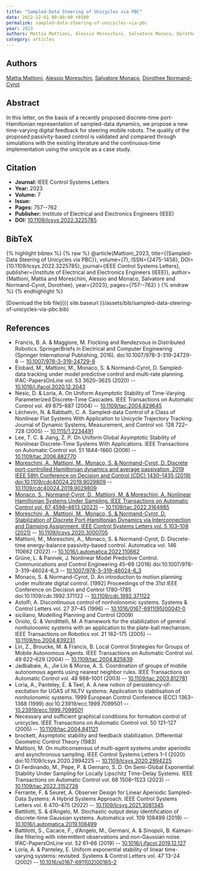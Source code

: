 ```yaml
---
title: "Sampled-Data Steering of Unicycles via PBC"
date: 2022-12-01 00:00:00 +0100
permalink: sampled-data-steering-of-unicycles-via-pbc
year: 2023
authors: Mattia Mattioni, Alessio Moreschini, Salvatore Monaco, Dorothee Normand-Cyrot
category: articles
---
```

 
## Authors
[Mattia Mattioni](authors/mattia-mattioni), [Alessio Moreschini](authors/alessio-moreschini), [Salvatore Monaco](authors/salvatore-monaco), [Dorothee Normand-Cyrot](authors/dorothee-normand-cyrot)
 
## Abstract
In this letter, on the basis of a recently proposed discrete-time port-Hamiltonian representation of sampled-data dynamics, we propose a new time-varying digital feedback for steering mobile robots. The quality of the proposed passivity-based control is validated and compared through simulations with the existing literature and the continuous-time implementation using the unicycle as a case study.
 
## Citation
- **Journal:** IEEE Control Systems Letters
- **Year:** 2023
- **Volume:** 7
- **Issue:** 
- **Pages:** 757--762
- **Publisher:** Institute of Electrical and Electronics Engineers (IEEE)
- **DOI:** [10.1109/lcsys.2022.3225785](https://doi.org/10.1109/lcsys.2022.3225785)
 
## BibTeX
{% highlight bibtex %}
{% raw %}
@article{Mattioni_2023,
  title={{Sampled-Data Steering of Unicycles via PBC}},
  volume={7},
  ISSN={2475-1456},
  DOI={10.1109/lcsys.2022.3225785},
  journal={IEEE Control Systems Letters},
  publisher={Institute of Electrical and Electronics Engineers (IEEE)},
  author={Mattioni, Mattia and Moreschini, Alessio and Monaco, Salvatore and Normand-Cyrot, Dorothee},
  year={2023},
  pages={757--762}
}
{% endraw %}
{% endhighlight %}
 
[Download the bib file]({{ site.baseurl }}/assets/bib/sampled-data-steering-of-unicycles-via-pbc.bib)
 
## References
- Francis, B. A. & Maggiore, M. Flocking and Rendezvous in Distributed Robotics. SpringerBriefs in Electrical and Computer Engineering (Springer International Publishing, 2016). doi:10.1007/978-3-319-24729-8 -- [10.1007/978-3-319-24729-8](https://doi.org/10.1007/978-3-319-24729-8)
- Elobaid, M., Mattioni, M., Monaco, S. & Normand-Cyrot, D. Sampled-data tracking under model predictive control and multi-rate planning. IFAC-PapersOnLine vol. 53 3620–3625 (2020) -- [10.1016/j.ifacol.2020.12.2043](https://doi.org/10.1016/j.ifacol.2020.12.2043)
- Nesic, D. & Loria, A. On Uniform Asymptotic Stability of Time-Varying Parameterized Discrete-Time Cascades. IEEE Transactions on Automatic Control vol. 49 875–887 (2004) -- [10.1109/tac.2004.829645](https://doi.org/10.1109/tac.2004.829645)
- Léchevin, N. & Rabbath, C. A. Sampled-data Control of a Class of Nonlinear Flat Systems With Application to Unicycle Trajectory Tracking. Journal of Dynamic Systems, Measurement, and Control vol. 128 722–728 (2005) -- [10.1115/1.2234491](https://doi.org/10.1115/1.2234491)
- Lee, T. C. & Jiang, Z. P. On Uniform Global Asymptotic Stability of Nonlinear Discrete-Time Systems With Applications. IEEE Transactions on Automatic Control vol. 51 1644–1660 (2006) -- [10.1109/tac.2006.882770](https://doi.org/10.1109/tac.2006.882770)
- [Moreschini, A., Mattioni, M., Monaco, S. & Normand-Cyrot, D. Discrete port-controlled Hamiltonian dynamics and average passivation. 2019 IEEE 58th Conference on Decision and Control (CDC) 1430–1435 (2019) doi:10.1109/cdc40024.2019.9029809](discrete-port-controlled-hamiltonian-dynamics-and-average-passivation) -- [10.1109/cdc40024.2019.9029809](https://doi.org/10.1109/cdc40024.2019.9029809)
- [Monaco, S., Normand-Cyrot, D., Mattioni, M. & Moreschini, A. Nonlinear Hamiltonian Systems Under Sampling. IEEE Transactions on Automatic Control vol. 67 4598–4613 (2022)](nonlinear-hamiltonian-systems-under-sampling) -- [10.1109/tac.2022.3164985](https://doi.org/10.1109/tac.2022.3164985)
- [Moreschini, A., Mattioni, M., Monaco, S. & Normand-Cyrot, D. Stabilization of Discrete Port-Hamiltonian Dynamics via Interconnection and Damping Assignment. IEEE Control Systems Letters vol. 5 103–108 (2021)](stabilization-of-discrete-port-hamiltonian-dynamics-via-interconnection-and-damping-assignment) -- [10.1109/lcsys.2020.3000705](https://doi.org/10.1109/lcsys.2020.3000705)
- Mattioni, M., Moreschini, A., Monaco, S. & Normand-Cyrot, D. Discrete-time energy-balance passivity-based control. Automatica vol. 146 110662 (2022) -- [10.1016/j.automatica.2022.110662](https://doi.org/10.1016/j.automatica.2022.110662)
- Grüne, L. & Pannek, J. Nonlinear Model Predictive Control. Communications and Control Engineering 45–69 (2016) doi:10.1007/978-3-319-46024-6_3 -- [10.1007/978-3-319-46024-6_3](https://doi.org/10.1007/978-3-319-46024-6_3)
- Monaco, S. & Normand-Cyrot, D. An introduction to motion planning under multirate digital control. [1992] Proceedings of the 31st IEEE Conference on Decision and Control 1780–1785 doi:10.1109/cdc.1992.371122 -- [10.1109/cdc.1992.371122](https://doi.org/10.1109/cdc.1992.371122)
- Astolfi, A. Discontinuous control of nonholonomic systems. Systems &amp; Control Letters vol. 27 37–45 (1996) -- [10.1016/0167-6911(95)00041-0](https://doi.org/10.1016/0167-6911(95)00041-0)
- siciliano, Modelling Planning and Control (2009)
- Oriolo, G. & Vendittelli, M. A framework for the stabilization of general nonholonomic systems with an application to the plate-ball mechanism. IEEE Transactions on Robotics vol. 21 162–175 (2005) -- [10.1109/tro.2004.839231](https://doi.org/10.1109/tro.2004.839231)
- Lin, Z., Broucke, M. & Francis, B. Local Control Strategies for Groups of Mobile Autonomous Agents. IEEE Transactions on Automatic Control vol. 49 622–629 (2004) -- [10.1109/tac.2004.825639](https://doi.org/10.1109/tac.2004.825639)
- Jadbabaie, A., Jie Lin & Morse, A. S. Coordination of groups of mobile autonomous agents using nearest neighbor rules. IEEE Transactions on Automatic Control vol. 48 988–1001 (2003) -- [10.1109/tac.2003.812781](https://doi.org/10.1109/tac.2003.812781)
- Loria, A., Panteley, E. & Teel, A. A new notion of persistency-of-excitation for UGAS of NLTV systems: Application to stabilisation of nonholonomic systems. 1999 European Control Conference (ECC) 1363–1368 (1999) doi:10.23919/ecc.1999.7099501 -- [10.23919/ecc.1999.7099501](https://doi.org/10.23919/ecc.1999.7099501)
- Necessary and sufficient graphical conditions for formation control of unicycles. IEEE Transactions on Automatic Control vol. 50 121–127 (2005) -- [10.1109/tac.2004.841121](https://doi.org/10.1109/tac.2004.841121)
- brockett, Asymptotic stability and feedback stabilization. Differential Geometric Control Theory (1983)
- Mattioni, M. On multiconsensus of multi-agent systems under aperiodic and asynchronous sampling. IEEE Control Systems Letters 1–1 (2020) doi:10.1109/lcsys.2020.2994225 -- [10.1109/lcsys.2020.2994225](https://doi.org/10.1109/lcsys.2020.2994225)
- Di Ferdinando, M., Pepe, P. & Gennaro, S. D. On Semi-Global Exponential Stability Under Sampling for Locally Lipschitz Time-Delay Systems. IEEE Transactions on Automatic Control vol. 68 1508–1523 (2023) -- [10.1109/tac.2022.3152726](https://doi.org/10.1109/tac.2022.3152726)
- Ferrante, F. & Seuret, A. Observer Design for Linear Aperiodic Sampled-Data Systems: A Hybrid Systems Approach. IEEE Control Systems Letters vol. 6 470–475 (2022) -- [10.1109/lcsys.2021.3081345](https://doi.org/10.1109/lcsys.2021.3081345)
- Battilotti, S. & d’Angelo, M. Stochastic output delay identification of discrete-time Gaussian systems. Automatica vol. 109 108499 (2019) -- [10.1016/j.automatica.2019.108499](https://doi.org/10.1016/j.automatica.2019.108499)
- Battilotti, S., Cacace, F., d’Angelo, M., Germani, A. & Sinopoli, B. Kalman-like filtering with intermittent observations and non-Gaussian noise. IFAC-PapersOnLine vol. 52 61–66 (2019) -- [10.1016/j.ifacol.2019.12.127](https://doi.org/10.1016/j.ifacol.2019.12.127)
- Lorı́a, A. & Panteley, E. Uniform exponential stability of linear time-varying systems: revisited. Systems &amp; Control Letters vol. 47 13–24 (2002) -- [10.1016/s0167-6911(02)00165-2](https://doi.org/10.1016/s0167-6911(02)00165-2)

